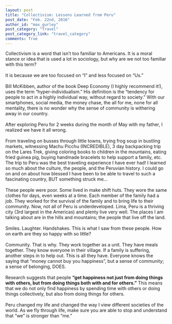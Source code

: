 ```yaml
---
layout: post
title: "Collectivism: Lessons Learned from Peru"
post_date: "Feb. 22nd, 2016"
author_id: "max_gurley"
post_category: "Travel"
post_category_link: "travel_category"
comments: True
---
```


Collectivism is a word that isn’t too familiar to Americans.  It is a moral stance or idea that is used a lot in sociology, but why are we not too familiar with this term?<!--endpreview-->
<br><br>
It is because we are too focused on “I” and less focused on “Us.”  
<br>
Bill McKibben, author of the book Deep Economy (I highly recommend it!), uses the term “hyper-individualism.” His definition is the “tendency for people to act in a highly individual way, without regard to society.”  With our smartphones, social media, the money chase, the all for me, none for all mentality, there is no wonder why the sense of community is withering away in our country.
<br><br>
After exploring Peru for 2 weeks during the month of May with my father, I realized we have it all wrong.
<br><br>
From traveling on busses through little towns, trying frog soup in bustling markets, witnessing Machu Picchu (INCREDIBLE), 3 day backpacking trip on the Lares Trek, giving coloring books to children in the mountains, eating fried guinea pig, buying handmade bracelets to help support a family, etc. The trip to Peru was the best traveling experience I have ever had! I learned so much about the culture, the people, and the Peruvian history.  I could go on and on about how blessed I have been to be able to travel to such a fascinating country, BUT something struck me…
<br><br>
These people were poor. Some lived in make shift huts. They wore the same clothes for days, even weeks at a time. Each member of the family had a job. They worked for the survival of the family and to bring life to their community. Now, not all of Peru is underdeveloped. Lima, Peru is a thriving city (3rd largest in the Americas) and plenty live very well. The places I am talking about are in the hills and mountains; the people that live off the land.
<br><br>
Smiles. Laughter. Handshakes.  This is what I saw from these people. How on earth are they so happy with so little?
<br><br>
Community. That is why. They work together as a unit. They have meals together. They know everyone in their village. If a family is suffering, another steps in to help out. This is all they have.  Everyone knows the saying that “money cannot buy you happiness”, but a sense of community; a sense of belonging, DOES. 
<br><br>
Research suggests that people <b>“get happiness not just from doing things with others, but from doing things both with and for others.”</b> This means that we do not only find happiness by spending time with others or doing things collectively, but also from doing things for others.
<br><br>
Peru changed my life and changed the way I view different societies of the world.  As we fly through life, make sure you are able to stop and understand that “we” is stronger than “me.”
